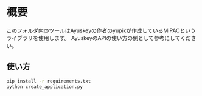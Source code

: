 # 概要

このフォルダ内のツールはAyuskeyの作者のyupixが作成しているMiPACというライブラリを使用します。
AyuskeyのAPIの使い方の例として参考にしてください。

## 使い方

```sh
pip install -r requirements.txt
python create_application.py
```
